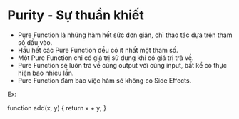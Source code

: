 # Purity - Sự thuần khiết

- Pure Function là những hàm hết sức đơn giản, chỉ thao tác dựa trên tham số đầu vào.
- Hầu hết các Pure Function đều có ít nhất một tham số.
- Một Pure Function chỉ có giá trị sử dụng khi có giá trị trả về.
- Pure Function sẽ luôn trả về cùng output với cùng input, bất kể có thực hiện bao nhiêu lần.
- Pure Function đảm bảo việc hàm sẽ không có Side Effects.

Ex:

function add(x, y) {
  return x + y;
}